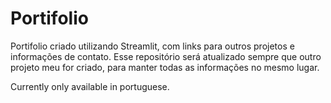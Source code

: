 # Portifolio

Portifolio criado utilizando Streamlit, com links para outros projetos e informações de contato. Esse repositório será atualizado sempre que outro projeto meu for criado, para manter todas as informações no mesmo lugar.

Currently only available in portuguese.
